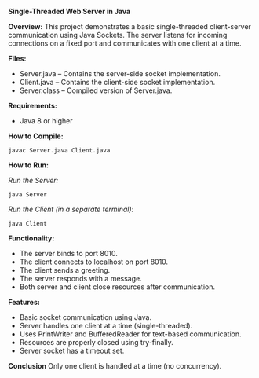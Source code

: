 
**Single-Threaded Web Server in Java**

**Overview:**
This project demonstrates a basic single-threaded client-server communication using Java Sockets. The server listens for incoming connections on a fixed port and communicates with one client at a time.

**Files:**

* Server.java – Contains the server-side socket implementation.
* Client.java – Contains the client-side socket implementation.
* Server.class – Compiled version of Server.java.

**Requirements:**

* Java 8 or higher

**How to Compile:**

```
javac Server.java Client.java
```

**How to Run:**

*Run the Server:*

```
java Server
```

*Run the Client (in a separate terminal):*

```
java Client
```

**Functionality:**

* The server binds to port 8010.
* The client connects to localhost on port 8010.
* The client sends a greeting.
* The server responds with a message.
* Both server and client close resources after communication.

**Features:**

* Basic socket communication using Java.
* Server handles one client at a time (single-threaded).
* Uses PrintWriter and BufferedReader for text-based communication.
* Resources are properly closed using try-finally.
* Server socket has a timeout set.

 **Conclusion**
Only one client is handled at a time (no concurrency).
